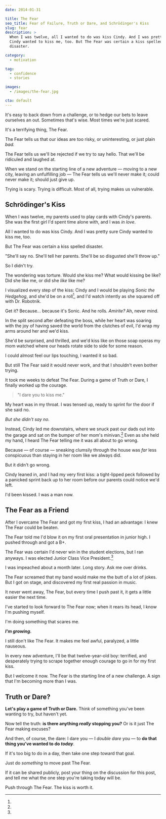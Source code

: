 ```yaml
---
date: 2014-01-31

title: The Fear
seo_title: Fear of Failure, Truth or Dare, and Schrödinger's Kiss
slug: fear
description: >
  When I was twelve, all I wanted to do was kiss Cindy. And I was pretty sure
  Cindy wanted to kiss me, too. But The Fear was certain a kiss spelled
  disaster.

category:
  - motivation

tag:
  - confidence
  - stories

images:
  - /images/the-fear.jpg

cta: default
---
```


It's easy to back down from a challenge, or to hedge our bets to leave ourselves
an out. Sometimes that's wise. Most times we're just scared.

It's a terrifying thing, The Fear.

The Fear tells us that our ideas are too risky, or uninteresting, or just plain
_bad._

The Fear tells us we'll be rejected if we try to say hello. That we'll be
ridiculed and laughed at.

When we stand on the starting line of a new adventure — moving to a new city,
leaving an unfulfilling job — The Fear tells us we'll never make it; could never
make it; should just give up.

Trying is scary. Trying is difficult. Most of all, trying makes us vulnerable.

## Schrödinger's Kiss

When I was twelve, my parents used to play cards with Cindy's parents. She was
the first girl I'd spent time alone with, and I was _in love_.

All I wanted to do was kiss Cindy. And I was pretty sure Cindy wanted to kiss
me, too.

But The Fear was certain a kiss spelled disaster.

"She'll say no. She'll tell her parents. She'll be so disgusted she'll throw
up."

So I didn't try.

The wondering was torture. Would she kiss me? What would kissing be like? Did
she like me, or did she _like_ like me?

I visualized every step of the kiss: Cindy and I would be playing _Sonic the
Hedgehog_, and she'd be on a roll[^dadpun], and I'd watch intently as she
squared off with Dr. Robotnik.

[^dadpun]:
  Get it? Because... because it's Sonic. And he rolls. _Amirite?_ Ah, never
  mind.

In the split second after defeating the boss, while her heart was soaring with
the joy of having saved the world from the clutches of evil, I'd wrap my arms
around her and we'd kiss.

She'd be surprised, and thrilled, and we'd kiss like on those soap operas my mom
watched where our heads rotate side to side for some reason.

I could almost feel our lips touching, I wanted it so bad.

But still The Fear said it would never work, and that I shouldn't even bother
trying.

It took me weeks to defeat The Fear. During a game of Truth or Dare, I finally
worked up the courage.

> "I dare you to kiss me."

My heart was in my throat. I was tensed up, ready to sprint for the door if she
said no.

_But she didn't say no._

Instead, Cindy led me downstairs, where we snuck past our dads out into the
garage and sat on the bumper of her mom's minivan.[^sneaking] Even as she held
my hand, I heard The Fear telling me it was all about to go wrong.

[^sneaking]:
  Because — of course — sneaking clumsily through the house was _far_ less
  conspicuous than staying in her room like we always did.

But it didn't go wrong.

Cindy leaned in, and I had my very first kiss: a tight-lipped peck followed by a
panicked sprint back up to her room before our parents could notice we'd left.

I'd been kissed. I was a man now.

## The Fear as a Friend

After I overcame The Fear and got my first kiss, I had an advantage: I knew The
Fear could be beaten.

The Fear told me I'd blow it on my first oral presentation in junior high. I
pushed through and got a B+.

The Fear was certain I'd never win in the student elections, but I ran anyways.
I was elected Junior Class Vice President.[^impeached]

[^impeached]:
  I was impeached about a month later. Long story. Ask me over drinks.

The Fear screamed that my band would make me the butt of a lot of jokes. But I
got on stage, and discovered my first real passion in music.

It never went away, The Fear, but every time I push past it, it gets a little
easier the next time.

I've started to look forward to The Fear now; when it rears its head, I know I'm
pushing myself.

I'm doing something that scares me.

**_I'm growing._**

I still don't like The Fear. It makes me feel awful, paralyzed, a little
nauseous.

In every new adventure, I'll be that twelve-year-old boy: terrified, and
desperately trying to scrape together enough courage to go in for my first kiss.

But I welcome it now. The Fear is the starting line of a new challenge. A sign
that I'm becoming more than I was.

## Truth or Dare?

**Let's play a game of Truth or Dare.** Think of something you've been wanting
to try, but haven't yet.

Now tell the truth: **is there anything _really_ stopping you?** Or is it just
The Fear making excuses?

And then, of course, the dare: I dare you — I _double dare_ you — to **do that
thing you've wanted to do _today_**.

If it's too big to do in a day, then take one step toward that goal.

Just do _something_ to move past The Fear.

If it can be shared publicly, post your thing on the discussion for this post,
and tell me what the one step you're taking today will be.

Push through The Fear. The kiss is worth it.

